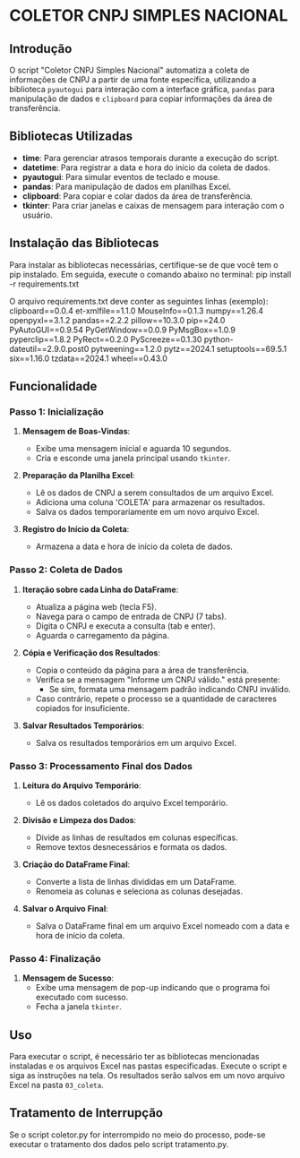 # COLETOR CNPJ SIMPLES NACIONAL

## Introdução

O script "Coletor CNPJ Simples Nacional" automatiza a coleta de informações de CNPJ a partir de uma fonte específica, utilizando a biblioteca `pyautogui` para interação com a interface gráfica, `pandas` para manipulação de dados e `clipboard` para copiar informações da área de transferência.

## Bibliotecas Utilizadas

- **time**: Para gerenciar atrasos temporais durante a execução do script.
- **datetime**: Para registrar a data e hora do início da coleta de dados.
- **pyautogui**: Para simular eventos de teclado e mouse.
- **pandas**: Para manipulação de dados em planilhas Excel.
- **clipboard**: Para copiar e colar dados da área de transferência.
- **tkinter**: Para criar janelas e caixas de mensagem para interação com o usuário.

## Instalação das Bibliotecas

Para instalar as bibliotecas necessárias, certifique-se de que você tem o pip instalado. Em seguida, execute o comando abaixo no terminal:
pip install -r requirements.txt

O arquivo requirements.txt deve conter as seguintes linhas (exemplo):
clipboard==0.0.4
et-xmlfile==1.1.0
MouseInfo==0.1.3
numpy==1.26.4
openpyxl==3.1.2
pandas==2.2.2
pillow==10.3.0
pip==24.0
PyAutoGUI==0.9.54
PyGetWindow==0.0.9
PyMsgBox==1.0.9
pyperclip==1.8.2
PyRect==0.2.0
PyScreeze==0.1.30
python-dateutil==2.9.0.post0
pytweening==1.2.0
pytz==2024.1
setuptools==69.5.1
six==1.16.0
tzdata==2024.1
wheel==0.43.0

## Funcionalidade

### Passo 1: Inicialização

1. **Mensagem de Boas-Vindas**:
   - Exibe uma mensagem inicial e aguarda 10 segundos.
   - Cria e esconde uma janela principal usando `tkinter`.

2. **Preparação da Planilha Excel**:
   - Lê os dados de CNPJ a serem consultados de um arquivo Excel.
   - Adiciona uma coluna 'COLETA' para armazenar os resultados.
   - Salva os dados temporariamente em um novo arquivo Excel.

3. **Registro do Início da Coleta**:
   - Armazena a data e hora de início da coleta de dados.

### Passo 2: Coleta de Dados

1. **Iteração sobre cada Linha do DataFrame**:
   - Atualiza a página web (tecla F5).
   - Navega para o campo de entrada de CNPJ (7 tabs).
   - Digita o CNPJ e executa a consulta (tab e enter).
   - Aguarda o carregamento da página.

2. **Cópia e Verificação dos Resultados**:
   - Copia o conteúdo da página para a área de transferência.
   - Verifica se a mensagem "Informe um CNPJ válido." está presente:
     - Se sim, formata uma mensagem padrão indicando CNPJ inválido.
   - Caso contrário, repete o processo se a quantidade de caracteres copiados for insuficiente.

3. **Salvar Resultados Temporários**:
   - Salva os resultados temporários em um arquivo Excel.

### Passo 3: Processamento Final dos Dados

1. **Leitura do Arquivo Temporário**:
   - Lê os dados coletados do arquivo Excel temporário.

2. **Divisão e Limpeza dos Dados**:
   - Divide as linhas de resultados em colunas específicas.
   - Remove textos desnecessários e formata os dados.

3. **Criação do DataFrame Final**:
   - Converte a lista de linhas divididas em um DataFrame.
   - Renomeia as colunas e seleciona as colunas desejadas.

4. **Salvar o Arquivo Final**:
   - Salva o DataFrame final em um arquivo Excel nomeado com a data e hora de início da coleta.

### Passo 4: Finalização

1. **Mensagem de Sucesso**:
   - Exibe uma mensagem de pop-up indicando que o programa foi executado com sucesso.
   - Fecha a janela `tkinter`.

## Uso

Para executar o script, é necessário ter as bibliotecas mencionadas instaladas e os arquivos Excel nas pastas especificadas. Execute o script e siga as instruções na tela. Os resultados serão salvos em um novo arquivo Excel na pasta `03_coleta`.

## Tratamento de Interrupção

Se o script coletor.py for interrompido no meio do processo, pode-se executar o tratamento dos dados pelo script tratamento.py.
